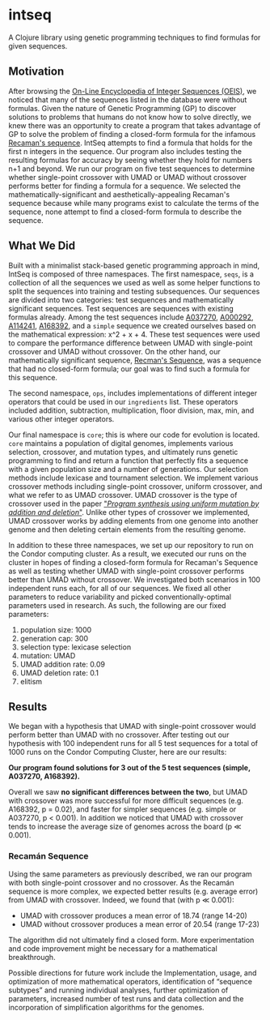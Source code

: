 # intseq

A Clojure library using genetic programming techniques to find formulas for given sequences.


## Motivation
After browsing the [On-Line Encyclopedia of Integer Sequences (OEIS)](https://oeis.org/), we noticed that many of the sequences listed in the database were without formulas. Given the nature of Genetic Programming (GP) to discover solutions to problems that humans do not know how to solve directly, we knew there was an opportunity to create a program that takes advantage of GP to solve the problem of finding a closed-form formula for the infamous [Recaman's sequence](https://en.wikipedia.org/wiki/Recam%C3%A1n%27s_sequence). IntSeq attempts to find a formula that holds for the first n integers in the sequence. Our program also includes testing the resulting formulas for accuracy by seeing whether they hold for numbers n+1 and beyond. We run our program on five test sequences to determine whether single-point crossover with UMAD or UMAD without crossover performs better for finding a formula for a sequence. We selected the mathematically-significant and aesthetically-appealing Recaman's sequence because while many programs exist to calculate the terms of the sequence, none attempt to find a closed-form formula to describe the sequence.

## What We Did
Built with a minimalist stack-based genetic programming approach in mind, IntSeq is composed of three namespaces. The first namespace, `seqs`, is a collection of all the sequences we used as well as some helper functions to split the sequences into training and testing subsequences. Our sequences are divided into two categories: test sequences and mathematically significant sequences. Test sequences are sequences with existing formulas already. Among the test sequences include [A037270](https://oeis.org/A037270), [A000292](https://oeis.org/A000292), [A114241](https://oeis.org/A114241), [A168392](https://oeis.org/A168392), and a `simple` sequence we created ourselves based on the mathematical expression: x^2 + x + 4. These test sequences were used to compare the performance difference between UMAD with single-point crossover and UMAD without crossover. On the other hand, our mathematically significant sequence, [Recman's Sequence](https://oeis.org/A005132), was a sequence that had no closed-form formula; our goal was to find such a formula for this sequence.

The second namespace, `ops`, includes implementations of different integer operators that could be used in our `ingredients` list. These operators included addition, subtraction, multiplication, floor division, max, min, and various other integer operators.

Our final namespace is `core`; this is where our code for evolution is located. `core` maintains a population of digital genomes, implements various selection, crossover, and mutation types, and ultimately runs genetic programming to find and return a function that perfectly fits a sequence with a given population size and a number of generations. Our selection methods include lexicase and tournament selection. We implement various crossover methods including single-point crossover, uniform crossover, and what we refer to as UMAD crossover. UMAD crossover is the type of crossover used in the paper ["*Program synthesis using uniform mutation by addition and deletion*"](https://dl.acm.org/doi/10.1145/3205455.3205603). Unlike other types of crossover we implemented, UMAD crossover works by adding elements from one genome into another genome and then deleting certain elements from the resulting genome.

 In addition to these three namespaces, we set up our repository to run on the Condor computing cluster. As a result, we executed our runs on the cluster in hopes of finding a closed-form formula for Recaman's Sequence as well as testing whether UMAD with single-point crossover performs better than UMAD without crossover. We investigated both scenarios in 100 independent runs each, for all of our sequences. We fixed all other parameters to reduce variability and picked conventionally-optimal parameters used in research. As such, the following are our fixed parameters:
 1. population size: 1000
 2. generation cap: 300
 3. selection type: lexicase selection
 4. mutation: UMAD
 5. UMAD addition rate: 0.09
 6. UMAD deletion rate: 0.1
 7. elitism

## Results

We began with a hypothesis that UMAD with single-point crossover would perform better than UMAD with no crossover. After testing out our hypothesis with 100 independent runs for all 5 test sequences for a total of 1000 runs on the Condor Computing Cluster, here are our results:

**Our program found solutions for 3 out of the 5 test sequences (simple, A037270, A168392).**

Overall we saw **no significant differences between the two**, but UMAD with crossover was more successful for more difficult sequences (e.g. A168392, p = 0.02), and faster for simpler sequences (e.g. simple or A037270, p < 0.001). In addition we noticed that UMAD with crossover tends to increase the average size of genomes across the board (p ≪ 0.001).

### Recamán Sequence
Using the same parameters as previously described, we ran our program with both single-point crossover and no crossover. As the Recamán sequence is more complex, we expected better results (e.g. average error) from UMAD with crossover. Indeed, we found that (with p ≪ 0.001):
* UMAD with crossover produces a mean error of 18.74 (range 14-20)
* UMAD without crossover produces a mean error of 20.54 (range 17-23)

The algorithm did not ultimately find a closed form. More experimentation and code improvement might be necessary for a mathematical breakthrough.

Possible directions for future work include the Implementation, usage, and optimization of more mathematical operators, identification of “sequence subtypes” and running individual analyses, further optimization of parameters, increased number of test runs and data collection and the incorporation of simplification algorithms for the genomes.

